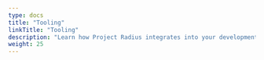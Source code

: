 ```yaml
---
type: docs
title: "Tooling"
linkTitle: "Tooling"
description: "Learn how Project Radius integrates into your development workflows and experiences"
weight: 25
---
```

